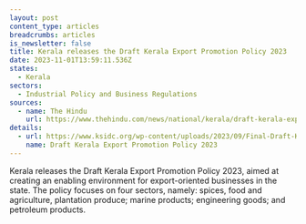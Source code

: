 ```yaml
---
layout: post
content_type: articles
breadcrumbs: articles
is_newsletter: false
title: Kerala releases the Draft Kerala Export Promotion Policy 2023
date: 2023-11-01T13:59:11.536Z
states:
  - Kerala
sectors:
  - Industrial Policy and Business Regulations
sources:
  - name: The Hindu
    url: https://www.thehindu.com/news/national/kerala/draft-kerala-export-promotion-policy-2023-published/article67476627.ece
details:
  - url: https://www.ksidc.org/wp-content/uploads/2023/09/Final-Draft-Kerala-Export-Promotion-Policy-2023-v1.5-21.09.2023.pdf
    name: Draft Kerala Export Promotion Policy 2023
---
```

Kerala releases the Draft Kerala Export Promotion Policy 2023, aimed at creating an enabling environment for export-oriented businesses in the state. The policy focuses on four sectors, namely: spices, food and agriculture, plantation produce; marine products; engineering goods; and petroleum products.
